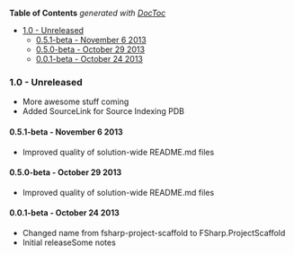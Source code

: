 <!-- START doctoc generated TOC please keep comment here to allow auto update -->
<!-- DON'T EDIT THIS SECTION, INSTEAD RE-RUN doctoc TO UPDATE -->
**Table of Contents**  *generated with [DocToc](https://github.com/thlorenz/doctoc)*

- [1.0 - Unreleased](#10---unreleased)
  - [0.5.1-beta - November 6 2013](#051-beta---november-6-2013)
  - [0.5.0-beta - October 29 2013](#050-beta---october-29-2013)
  - [0.0.1-beta - October 24 2013](#001-beta---october-24-2013)

<!-- END doctoc generated TOC please keep comment here to allow auto update -->

### 1.0 - Unreleased
* More awesome stuff coming
* Added SourceLink for Source Indexing PDB

#### 0.5.1-beta - November 6 2013
* Improved quality of solution-wide README.md files
 
#### 0.5.0-beta - October 29 2013
* Improved quality of solution-wide README.md files

#### 0.0.1-beta - October 24 2013
* Changed name from fsharp-project-scaffold to FSharp.ProjectScaffold
* Initial releaseSome notes

